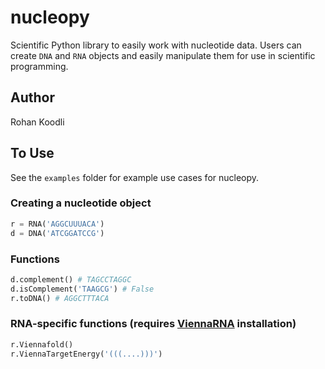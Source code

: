 # nucleopy
Scientific Python library to easily work with nucleotide data. Users can create `DNA` and `RNA` objects and easily manipulate them
for use in scientific programming.
## Author
Rohan Koodli

## To Use
See the `examples` folder for example use cases for nucleopy.

### Creating a nucleotide object
```python
r = RNA('AGGCUUUACA')
d = DNA('ATCGGATCCG')
```

### Functions
```python
d.complement() # TAGCCTAGGC
d.isComplement('TAAGCG') # False
r.toDNA() # AGGCTTTACA
```

### RNA-specific functions (requires [ViennaRNA](https://github.com/ViennaRNA/ViennaRNA) installation)
```python
r.Viennafold()
r.ViennaTargetEnergy('(((....)))')
```
